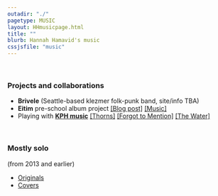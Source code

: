 ```yaml
---
outadir: "./"
pagetype: MUSIC
layout: HHmusicpage.html
title: ""
blurb: Hannah Hamavid's music
cssjsfile: "music"
---
```

</nav>
</header>

<!-- Main content -->
<div class='container' id='sections'>
<br>
<h3>Projects and collaborations</h3>
<div>
<ul>
<li><b>Brivele</b> (Seattle-based klezmer folk-punk band, site/info TBA)</li>
<li><b>Eitim</b> pre-school album project <a href='https://eitimclass.wordpress.com/2017/06/20/ow-eitim-become-song-writers/'>[Blog post]</a> <a href='https://owtunes.bandcamp.com/'>[Music]</a></li>
<li>Playing with <b><a href='https://www.patreon.com/kph'>KPH music</a></b> <a href='https://www.patreon.com/posts/free-post-thorns-9378025'>[Thorns]</a> <a href='https://www.patreon.com/posts/forgot-to-video-7385468'>[Forgot to Mention]</a> <a href='https://www.patreon.com/posts/water-cover-by-6891317'>[The Water]</a></li>
</ul>
</div>
<br>
<h3>Mostly solo</h3>
<span>(from 2013 and earlier)</span>
<div>
<ul>
<li><a href='http://soundcloud.com/hamavid'>Originals</a></li>
<li><a href='http://soundcloud.com/coverspace'>Covers</a></li>
</ul>
</div>


</div>